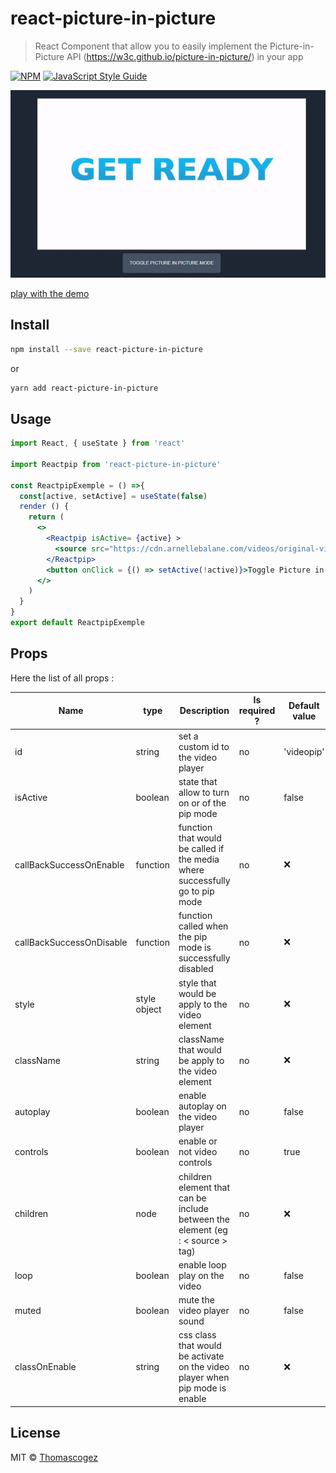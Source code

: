 # react-picture-in-picture

> React Component that allow you to easily implement the Picture-in-Picture API (https://w3c.github.io/picture-in-picture/) in your app

[![NPM](https://img.shields.io/npm/v/react-picture-in-picture.svg)](https://www.npmjs.com/package/react-picture-in-picture) [![JavaScript Style Guide](https://img.shields.io/badge/code_style-standard-brightgreen.svg)](https://standardjs.com)

![alt text](demo.gif)

[play with the demo](https://bit.ly/35VT4tW)

## Install

```bash
npm install --save react-picture-in-picture
```
or
```bash
yarn add react-picture-in-picture
```

## Usage

```jsx
import React, { useState } from 'react'

import Reactpip from 'react-picture-in-picture'

const ReactpipExemple = () =>{
  const[active, setActive] = useState(false)
  render () {
    return (
      <>
        <Reactpip isActive= {active} >
          <source src="https://cdn.arnellebalane.com/videos/original-video.mp4"/>
        </Reactpip>
        <button onClick = {() => setActive(!active)}>Toggle Picture in Picture</button>
      </>
    )
  }
}
export default ReactpipExemple
```

## Props

Here the list of all props :

| Name                     | type         | Description                                                  | Is required ? | Default value |
| ------------------------ | ------------ | ------------------------------------------------------------ | ------------- | ------------- |
| id                       | string       | set a custom id to the video player                          | no            | 'videopip'    |
| isActive                 | boolean      | state that allow to turn on or of the pip mode               | no            | false         |
| callBackSuccessOnEnable  | function     | function that would be called if the media where successfully go to pip mode | no            | :x:           |
| callBackSuccessOnDisable | function     | function called when the pip mode is successfully disabled   | no            | :x:           |
| style                    | style object | style that would be apply to the video element               | no            | :x:           |
| className                | string       | className that would be apply to the video element           | no            | :x:           |
| autoplay                 | boolean      | enable autoplay on the video player                          | no            | false         |
| controls                 | boolean      | enable or not video controls                                 | no            | true          |
| children                 | node         | children element that can be include between the element (eg : < source > tag) | no            | :x:           |
| loop                     | boolean      | enable loop play on the video                                | no            | false         |
| muted                    | boolean      | mute the video player sound                                  | no            | false         |
| classOnEnable            | string       | css class that would be activate on the video player when pip mode is enable | no            | :x:           |



## License

MIT © [Thomascogez](https://github.com/Thomascogez)
